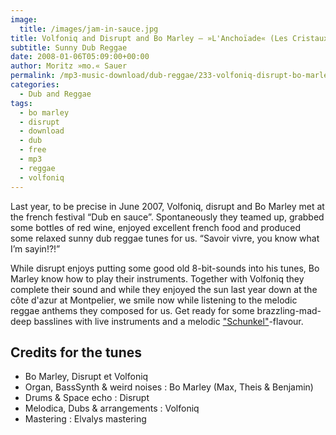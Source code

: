 ```yaml
---
image:
  title: /images/jam-in-sauce.jpg
title: Volfoniq and Disrupt and Bo Marley – »L'Anchoïade« (Les Cristaux Liquident)
subtitle: Sunny Dub Reggae
date: 2008-01-06T05:09:00+00:00
author: Moritz »mo.« Sauer
permalink: /mp3-music-download/dub-reggae/233-volfoniq-disrupt-bo-marley-lanchoiade
categories:
  - Dub and Reggae
tags:
  - bo marley
  - disrupt
  - download
  - dub
  - free
  - mp3
  - reggae
  - volfoniq
---
```

Last year, to be precise in June 2007, Volfoniq, disrupt and Bo Marley met at the french festival “Dub en sauce”. Spontaneously they teamed up, grabbed some bottles of red wine, enjoyed excellent french food and produced some relaxed sunny dub reggae tunes for us. “Savoir vivre, you know what I’m sayin!?!”<!--more-->

While disrupt enjoys putting some good old 8-bit-sounds into his tunes, Bo Marley know how to play their instruments. Together with Volfoniq they complete their sound and while they enjoyed the sun last year down at the côte d'azur at Montpelier, we smile now while listening to the melodic reggae anthems they composed for us. Get ready for some brazzling-mad-deep basslines with live instruments and a melodic ["Schunkel"](http://www.dict.cc/?s=schunkeln)-flavour.

## Credits for the tunes

* Bo Marley, Disrupt et Volfoniq
* Organ, BassSynth & weird noises : Bo Marley (Max, Theis & Benjamin)
* Drums & Space echo : Disrupt
* Melodica, Dubs & arrangements : Volfoniq
* Mastering : Elvalys mastering